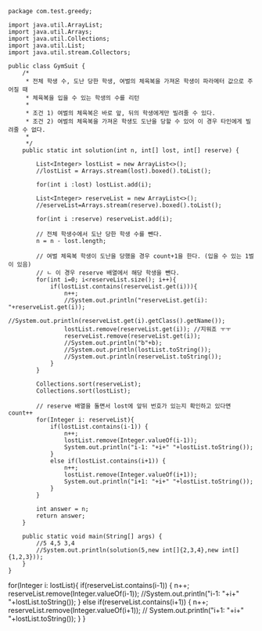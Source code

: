 ```
package com.test.greedy;

import java.util.ArrayList;
import java.util.Arrays;
import java.util.Collections;
import java.util.List;
import java.util.stream.Collectors;

public class GymSuit {
    /*
     * 전체 학생 수, 도난 당한 학생, 여벌의 체육복을 가져온 학생이 파라메터 값으로 주어질 때
     * 체육복을 입을 수 있는 학생의 수를 리턴
     * 
     * 조건 1) 여벌의 체육복은 바로 앞, 뒤의 학생에게만 빌려줄 수 있다.
     * 조건 2) 여벌의 체육복을 가져온 학생도 도난을 당할 수 있어 이 경우 타인에게 빌려줄 수 없다.
     * 
     */
    public static int solution(int n, int[] lost, int[] reserve) {

        List<Integer> lostList = new ArrayList<>();
        //lostList = Arrays.stream(lost).boxed().toList();

        for(int i :lost) lostList.add(i);
        
        List<Integer> reserveList = new ArrayList<>();
        //eserveList=Arrays.stream(reserve).boxed().toList();

        for(int i :reserve) reserveList.add(i);

        // 전체 학생수에서 도난 당한 학생 수를 뺀다.
        n = n - lost.length;

        // 여벌 체육복 학생이 도난을 당했을 경우 count+1을 한다. (입을 수 있는 1벌이 있음)
        // ㄴ 이 경우 reserve 배열에서 해당 학생을 뺀다.
        for(int i=0; i<reserveList.size(); i++){
            if(lostList.contains(reserveList.get(i))){
                n++;
                //System.out.println("reserveList.get(i): "+reserveList.get(i));
                //System.out.println(reserveList.get(i).getClass().getName());
                lostList.remove(reserveList.get(i)); //지워죠 ㅜㅜ
                reserveList.remove(reserveList.get(i));
                //System.out.println("b"+b);
                //System.out.println(lostList.toString());
                //System.out.println(reserveList.toString());
            }
        }
        
        Collections.sort(reserveList);
        Collections.sort(lostList);

        // reserve 배열을 돌면서 lost에 앞뒤 번호가 있는지 확인하고 있다면 count++
        for(Integer i: reserveList){
            if(lostList.contains(i-1)) {
                n++; 
                lostList.remove(Integer.valueOf(i-1));
                System.out.println("i-1: "+i+" "+lostList.toString());
            }
            else if(lostList.contains(i+1)) {
                n++;
                lostList.remove(Integer.valueOf(i+1));
                System.out.println("i+1: "+i+" "+lostList.toString());
            }
        }

        int answer = n;
        return answer;
    }

    public static void main(String[] args) {
        //5 4,5 3,4
        //System.out.println(solution(5,new int[]{2,3,4},new int[]{1,2,3}));
    }
}

```

for(Integer i: lostList){
            if(reserveList.contains(i-1)) {
                n++; 
                reserveList.remove(Integer.valueOf(i-1));
                //System.out.println("i-1: "+i+" "+lostList.toString());
            }
            else if(reserveList.contains(i+1)) {
                n++;
                reserveList.remove(Integer.valueOf(i+1));
               // System.out.println("i+1: "+i+" "+lostList.toString());
            }
        }
